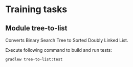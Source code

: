 # Training tasks

## Module tree-to-list
Converts Binary Search Tree to Sorted Doubly Linked List.

Execute following command to build and run tests: 
```
gradlew tree-to-list:test
```



